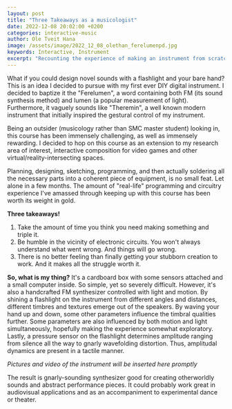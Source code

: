```yaml
---
layout: post
title: "Three Takeaways as a musicologist"
date: 2022-12-08 20:02:00 +0200
categories: interactive-music
author: Ole Tveit Hana
image: /assets/image/2022_12_08_olethan_ferelumenpd.jpg
keywords: Interactive, Instrument
excerpt: "Recounting the experience of making an instrument from scratch for the first time."
---
```



What if you could design novel sounds with a flashlight and your bare hand? This is an idea I decided to pursue with my first ever DIY digital instrument. I decided  to baptize it the "Ferelumen", a word containing both FM (its sound synthesis method) and lumen (a popular measurement of light). Furthermore, it vaguely sounds like "Theremin", a well known modern instrument that initially inspired the gestural control of my instrument.

Being an outsider (musicology rather than SMC master student) looking in, this course has been immensely challenging, as well as immensely rewarding. I decided to hop on this course as an extension to my research area of interest, interactive composition for video games and other virtual/reality-intersecting spaces.

Planning, designing, sketching, programming, and then actually soldering all the necessary parts into a coherent piece of equipment, is no small feat. Let alone in a few months. The amount of "real-life" programming and circuitry experience I've amassed through keeping up with this course has been worth its weight in gold.

**Three takeaways!**
1. Take the amount of time you think you need making something and triple it.
2. Be humble in the vicinity of electronic circuits. You won't always understand what went wrong. And things will go wrong.
3. There is no better feeling than finally getting your stubborn creation to work. And it makes all the struggle worth it.

**So, what is my thing?**
It's a cardboard box with some sensors attached and a small computer inside. So simple, yet so severely difficult. However, it's also a handcrafted FM synthesizer controlled with light and motion. By shining a flashlight on the instrument from different angles and distances, different timbres and textures emerge out of the speakers. By waving your hand up and down, some other parameters influence the timbral qualities further. Some parameters are also influenced by both motion and light simultaneously, hopefully making the experience somewhat exploratory. Lastly, a pressure sensor on the flashlight determines amplitude ranging from silence all the way to gnarly wavefolding distortion. Thus, amplitudal dynamics are present in a tactile manner.

*Pictures and video of the instrument will be inserted here promptly*

The result is gnarly-sounding synthesizer good for creating otherworldly sounds and abstract performance pieces. It could probably work great in audiovisual applications and as an accompaniment to experimental dance or theater.
